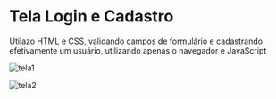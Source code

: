 # Tela Login e Cadastro

Utilazo HTML e CSS, validando campos de formulário e cadastrando efetivamente um usuário, utilizando apenas o navegador e JavaScript

![tela1](https://user-images.githubusercontent.com/83989931/186743989-98b3bbc5-5973-480e-8ae9-e5be62e5cd45.png)

![tela2](https://user-images.githubusercontent.com/83989931/186744005-2ec84324-5d35-4a87-901b-3200ae9f43f4.png)
